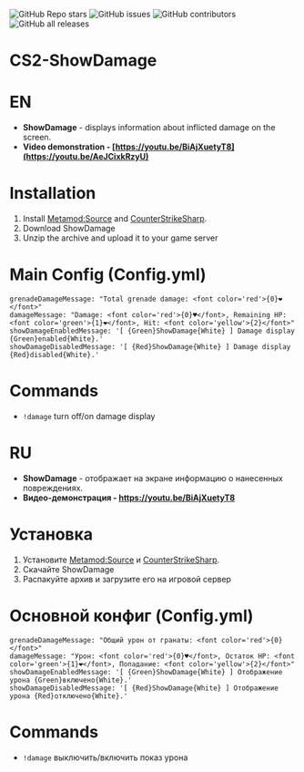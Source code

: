 ![GitHub Repo stars](https://img.shields.io/github/stars/ABKAM2023/CS2-ShowDamage?style=for-the-badge)
![GitHub issues](https://img.shields.io/github/issues/ABKAM2023/CS2-ShowDamage?style=for-the-badge)
![GitHub contributors](https://img.shields.io/github/contributors/ABKAM2023/CS2-ShowDamage?style=for-the-badge)
![GitHub all releases](https://img.shields.io/github/downloads/ABKAM2023/CS2-ShowDamage/total?style=for-the-badge)

# CS2-ShowDamage
# EN
- **ShowDamage** - displays information about inflicted damage on the screen.
- **Video demonstration - [https://youtu.be/BiAjXuetyT8](https://youtu.be/AeJCixkRzyU)**

# Installation
1. Install [Metamod:Source](https://www.sourcemm.net/downloads.php/?branch=master) and [CounterStrikeSharp](https://github.com/roflmuffin/CounterStrikeSharp).
2. Download ShowDamage
3. Unzip the archive and upload it to your game server

# Main Config (Config.yml)
```
grenadeDamageMessage: "Total grenade damage: <font color='red'>{0}❤</font>"
damageMessage: "Damage: <font color='red'>{0}♥</font>, Remaining HP: <font color='green'>{1}❤</font>, Hit: <font color='yellow'>{2}</font>"
showDamageEnabledMessage: '[ {Green}ShowDamage{White} ] Damage display {Green}enabled{White}.'
showDamageDisabledMessage: '[ {Red}ShowDamage{White} ] Damage display {Red}disabled{White}.'
```

# Commands
- `!damage` turn off/on damage display


# RU
- **ShowDamage** - отображает на экране информацию о нанесенных повреждениях.
- **Видео-демонстрация - https://youtu.be/BiAjXuetyT8**

# Установка
1. Установите [Metamod:Source](https://www.sourcemm.net/downloads.php/?branch=master) и [CounterStrikeSharp](https://github.com/roflmuffin/CounterStrikeSharp).
2. Скачайте ShowDamage
3. Распакуйте архив и загрузите его на игровой сервер

# Основной конфиг (Config.yml)
```
grenadeDamageMessage: "Общий урон от гранаты: <font color='red'>{0}</font>"
damageMessage: "Урон: <font color='red'>{0}♥</font>, Остаток HP: <font color='green'>{1}❤</font>, Попадание: <font color='yellow'>{2}</font>"
showDamageEnabledMessage: '[ {Green}ShowDamage{White} ] Отображение урона {Green}включено{White}.'
showDamageDisabledMessage: '[ {Red}ShowDamage{White} ] Отображение урона {Red}отключено{White}.'
```

# Commands
- `!damage` выключить/включить показ урона
